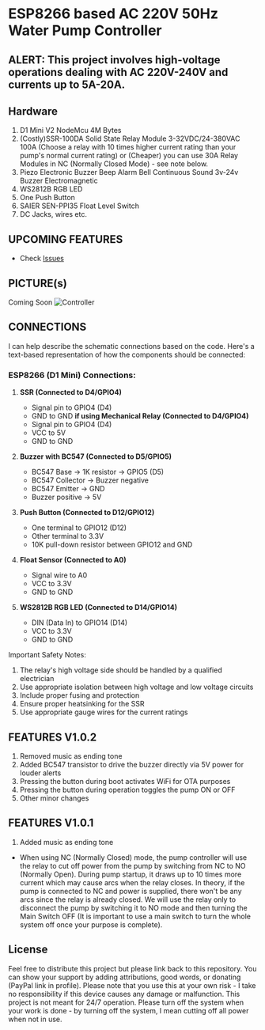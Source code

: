 # ESP8266 based AC 220V 50Hz Water Pump Controller

## ALERT: This project involves high-voltage operations dealing with AC 220V-240V and currents up to 5A-20A.

## Hardware
1. D1 Mini V2 NodeMcu 4M Bytes
2. (Costly)SSR-100DA Solid State Relay Module 3-32VDC/24-380VAC 100A (Choose a relay with 10 times higher current rating than your pump's normal current rating) or (Cheaper) you can use 30A Relay Modules in NC (Normally Closed Mode) - see note below.
3. Piezo Electronic Buzzer Beep Alarm Bell Continuous Sound 3v-24v Buzzer Electromagnetic
4. WS2812B RGB LED
5. One Push Button
6. SAIER SEN-PPI35 Float Level Switch
7. DC Jacks, wires etc.

## UPCOMING FEATURES
- Check [Issues](https://github.com/KamadoTanjiro-beep/Water-Pump-Controller/issues) 

## PICTURE(s)
Coming Soon
![Controller]()

## CONNECTIONS
I can help describe the schematic connections based on the code. Here's a text-based representation of how the components should be connected:

### ESP8266 (D1 Mini) Connections:

1. **SSR (Connected to D4/GPIO4)** 
   - Signal pin to GPIO4 (D4)
   - GND to GND
   **if using Mechanical Relay (Connected to D4/GPIO4)**
   - Signal pin to GPIO4 (D4)
   - VCC to 5V
   - GND to GND

2. **Buzzer with BC547 (Connected to D5/GPIO5)**
   - BC547 Base -> 1K resistor -> GPIO5 (D5)
   - BC547 Collector -> Buzzer negative
   - BC547 Emitter -> GND
   - Buzzer positive -> 5V

3. **Push Button (Connected to D12/GPIO12)**
   - One terminal to GPIO12 (D12)
   - Other terminal to 3.3V
   - 10K pull-down resistor between GPIO12 and GND

4. **Float Sensor (Connected to A0)**
   - Signal wire to A0
   - VCC to 3.3V
   - GND to GND

5. **WS2812B RGB LED (Connected to D14/GPIO14)**
   - DIN (Data In) to GPIO14 (D14)
   - VCC to 3.3V
   - GND to GND

Important Safety Notes:
1. The relay's high voltage side should be handled by a qualified electrician
2. Use appropriate isolation between high voltage and low voltage circuits
3. Include proper fusing and protection
4. Ensure proper heatsinking for the SSR
5. Use appropriate gauge wires for the current ratings

## FEATURES V1.0.2
1. Removed music as ending tone
2. Added BC547 transistor to drive the buzzer directly via 5V power for louder alerts
3. Pressing the button during boot activates WiFi for OTA purposes
4. Pressing the button during operation toggles the pump ON or OFF
5. Other minor changes

## FEATURES V1.0.1
1. Added music as ending tone

* When using NC (Normally Closed) mode, the pump controller will use the relay to cut off power from the pump by switching from NC to NO (Normally Open). During pump startup, it draws up to 10 times more current which may cause arcs when the relay closes. In theory, if the pump is connected to NC and power is supplied, there won't be any arcs since the relay is already closed. We will use the relay only to disconnect the pump by switching it to NO mode and then turning the Main Switch OFF (It is important to use a main switch to turn the whole system off once your purpose is complete).

## License
Feel free to distribute this project but please link back to this repository. You can show your support by adding attributions, good words, or donating (PayPal link in profile). Please note that you use this at your own risk - I take no responsibility if this device causes any damage or malfunction. This project is not meant for 24/7 operation. Please turn off the system when your work is done - by turning off the system, I mean cutting off all power when not in use.

